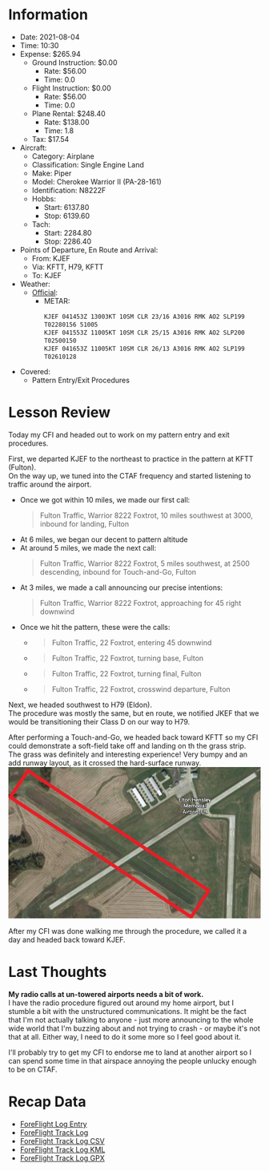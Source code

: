 # Information
- Date: 2021-08-04
- Time: 10:30
- Expense: $265.94
	- Ground Instruction: $0.00
		- Rate: $56.00
		- Time: 0.0
	- Flight Instruction: $0.00
		- Rate: $56.00
		- Time: 0.0
	- Plane Rental: $248.40
		- Rate: $138.00
		- Time: 1.8
	- Tax: $17.54
- Aircraft:
	- Category: Airplane
	- Classification: Single Engine Land
	- Make: Piper
	- Model: Cherokee Warrior II (PA-28-161)
	- Identification: N8222F
	- Hobbs: 
		- Start: 6137.80
		- Stop: 6139.60
	- Tach: 
		- Start: 2284.80
		- Stop: 2286.40
- Points of Departure, En Route and Arrival:
	- From: KJEF
	- Via: KFTT, H79, KFTT
	- To: KJEF
- Weather:
	- [Official](http://aviationwxchartsarchive.com/product/metar):
		- METAR: 
			```
			KJEF 041453Z 13003KT 10SM CLR 23/16 A3016 RMK AO2 SLP199 T02280156 51005
			KJEF 041553Z 11005KT 10SM CLR 25/15 A3016 RMK AO2 SLP200 T02500150
			KJEF 041653Z 11005KT 10SM CLR 26/13 A3016 RMK AO2 SLP199 T02610128
			```
- Covered:
	- Pattern Entry/Exit Procedures
# Lesson Review
Today my CFI and headed out to work on my pattern entry and exit procedures.

First, we departed KJEF to the northeast to practice in the pattern at KFTT (Fulton).<br />
On the way up, we tuned into the CTAF frequency and started listening to traffic around the airport.
- Once we got within 10 miles, we made our first call:
	> Fulton Traffic, Warrior 8222 Foxtrot, 10 miles southwest at 3000, inbound for landing, Fulton
- At 6 miles, we began our decent to pattern altitude
- At around 5 miles, we made the next call:
	> Fulton Traffic, Warrior 8222 Foxtrot, 5 miles southwest, at 2500 descending, inbound for Touch-and-Go, Fulton
- At 3 miles, we made a call announcing our precise intentions:
	> Fulton Traffic, Warrior 8222 Foxtrot, approaching for 45 right downwind
- Once we hit the pattern, these were the calls:
	- > Fulton Traffic, 22 Foxtrot, entering 45 downwind
	- > Fulton Traffic, 22 Foxtrot, turning base, Fulton
	- > Fulton Traffic, 22 Foxtrot, turning final, Fulton
	- > Fulton Traffic, 22 Foxtrot, crosswind departure, Fulton

Next, we headed southwest to H79 (Eldon).<br />
The procedure was mostly the same, but en route, we notified JKEF that we would be transitioning their Class D on our way to H79.

After performing a Touch-and-Go, we headed back toward KFTT so my CFI could demonstrate a soft-field take off and landing on th the grass strip.<br />
The grass was definitely and interesting experience! Very bumpy and an add runway layout, as it crossed the hard-surface runway.
![IMG](./supportData/2021-08-04.other.kftt.jpg)

After my CFI was done walking me through the procedure, we called it a day and headed back toward KJEF.
# Last Thoughts
**My radio calls at un-towered airports needs a bit of work.**<br />
I have the radio procedure figured out around my home airport, but I stumble a bit with the unstructured communications.  It might be the fact that I'm not actually talking to anyone - just more announcing to the whole wide world that I'm buzzing about and not trying to crash - or maybe it's not that at all.  Either way, I need to do it some more so I feel good about it.

I'll probably try to get my CFI to endorse me to land at another airport so I can spend some time in that airspace annoying the people unlucky enough to be on CTAF.
# Recap Data
- [ForeFlight Log Entry](https://plan.foreflight.com/summary/6c294ef8d3274e94ac8428621de4b9db)
- [ForeFlight Track Log](https://plan.foreflight.com/s/track/8713E943-8710-43E0-90A9-5C2EFE179C39)
- [ForeFlight Track Log CSV](./supportData/2021-08-04.foreflight.tracklog.csv)
- [ForeFlight Track Log KML](./supportData/2021-08-04.foreflight.tracklog.kml)
- [ForeFlight Track Log GPX](./supportData/2021-08-04.foreflight.tracklog.gpx)